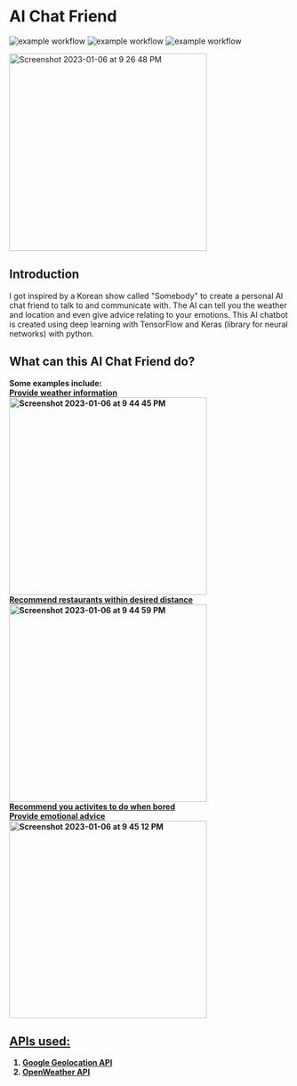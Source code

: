 # AI Chat Friend
![example workflow](https://img.shields.io/badge/Build%20with%20-HTML%2C%20CSS%2C%20JS-blue) 
![example workflow](https://img.shields.io/badge/-Machine%20Learning-yellowgreen)
![example workflow](https://img.shields.io/badge/Build%20In-Python-brightgreen)

<img width="355" alt="Screenshot 2023-01-06 at 9 26 48 PM" src="https://user-images.githubusercontent.com/85498185/211024227-1c684d60-a909-4dd1-85ec-bdd49971abd6.png">

## Introduction 
I got inspired by a Korean show called "Somebody" to create a personal AI chat friend to talk to and communicate with. The AI can tell you the weather and location and even give advice relating to your emotions. This AI chatbot is created using deep learning with TensorFlow and Keras (library for neural networks) with python. 

## What can this AI Chat Friend do? 
<b>Some examples include:<b>
<br>
<ins>Provide weather information</ins>
<br>
<img width="355" alt="Screenshot 2023-01-06 at 9 44 45 PM" src="https://user-images.githubusercontent.com/85498185/211026545-c77a4d7e-f67f-4a12-8022-ab5700135dce.png">
<br>
<ins>Recommend restaurants within desired distance<u></ins>
<br>
<img width="355" alt="Screenshot 2023-01-06 at 9 44 59 PM" src="https://user-images.githubusercontent.com/85498185/211026567-81bac31a-f7b5-40bf-85dc-d7fabfc93e5a.png">
<br>
<ins>Recommend you activites to do when bored<u></ins>
<br>
<ins>Provide emotional advice<u></ins>
<br>
<img width="355" alt="Screenshot 2023-01-06 at 9 45 12 PM" src="https://user-images.githubusercontent.com/85498185/211026572-e3bae3c3-e1b6-426a-bb61-e15ba4f65f6e.png">

## APIs used:
1. Google Geolocation API
2. OpenWeather API





